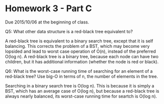 Homework 3 - Part C
===================
Due 2015/10/06 at the beginning of class.

Q5: What other data structure is a red-black tree equivalent to?

A red-black tree is equivalent to a binary search tree, except that it is 
self balancing. This corrects the problem of a BST, which may become very 
lopsided and lead to worst case operation of O(n), instead of the preferred 
O(log n). A red-black tree is a binary tree, because each node can have two 
children, but it has additional information (whether the node is red or black).

Q6: What is the worst-case running time of searching for an element of a red-black tree? Use big-O in terms of n, the number of elements in the tree.

Searching in a binary search tree is O(log n). This is because it is simply a 
BST, which has an average case of O(log n), but because a red-black tree is 
always nearly balanced, its worst-case running time for seartch is O(log n).

